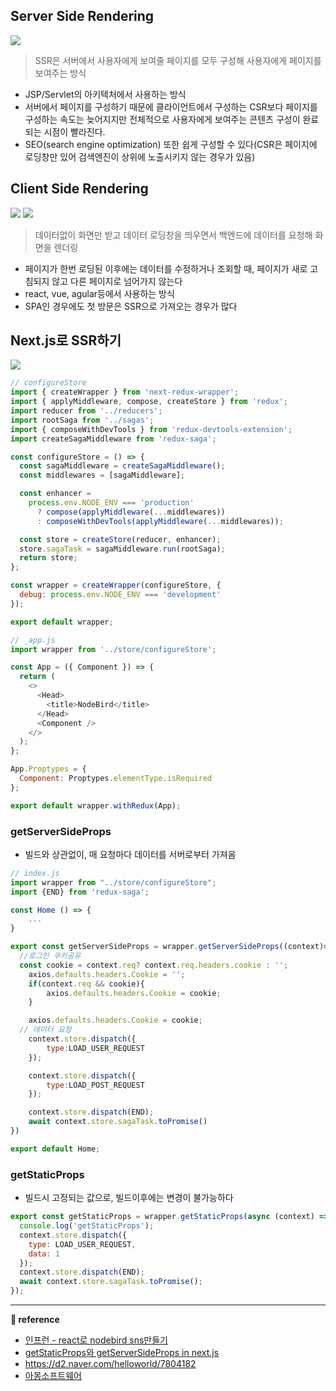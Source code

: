 ## Server Side Rendering

![](https://images.velog.io/images/ouo_yoonk/post/8eaa3b3f-5a1d-4022-b7dc-b14319869a59/image.png)

> SSR은 서버에서 사용자에게 보여줄 페이지를 모두 구성해 사용자에게 페이지를 보여주는 방식

- JSP/Servlet의 아키텍처에서 사용하는 방식
- 서버에서 페이지를 구성하기 때문에 클라이언트에서 구성하는 CSR보다 페이지를 구성하는 속도는 늦어지지만 전체적으로 사용자에게 보여주는 콘텐츠 구성이 완료되는 시점이 빨라진다.
- SEO(search engine optimization) 또한 쉽게 구성할 수 있다(CSR은 페이지에 로딩창만 있어 검색엔진이 상위에 노출시키지 않는 경우가 있음)

## Client Side Rendering

![](https://images.velog.io/images/ouo_yoonk/post/5076c387-6c73-4337-8fdc-ed1d74037619/image.png)
![](https://images.velog.io/images/ouo_yoonk/post/408088a3-b9de-47eb-9f7c-058ff5698a39/image.png)

> 데이터없이 화면만 받고 데이터 로딩창을 띄우면서 백엔드에 데이터를 요청해 화면을 렌더링

- 페이지가 한번 로딩된 이후에는 데이터를 수정하거나 조회할 때, 페이지가 새로 고침되지 않고 다른 페이지로 넘어가지 않는다
- react, vue, agular등에서 사용하는 방식
- SPA인 경우에도 첫 방문은 SSR으로 가져오는 경우가 많다

## Next.js로 SSR하기

![](https://images.velog.io/images/ouo_yoonk/post/97a5274b-a276-4420-b0a9-29a3d5877e5c/image.png)

```javascript
// configureStore
import { createWrapper } from 'next-redux-wrapper';
import { applyMiddleware, compose, createStore } from 'redux';
import reducer from '../reducers';
import rootSaga from '../sagas';
import { composeWithDevTools } from 'redux-devtools-extension';
import createSagaMiddleware from 'redux-saga';

const configureStore = () => {
  const sagaMiddleware = createSagaMiddleware();
  const middlewares = [sagaMiddleware];

  const enhancer =
    process.env.NODE_ENV === 'production'
      ? compose(applyMiddleware(...middlewares))
      : composeWithDevTools(applyMiddleware(...middlewares));

  const store = createStore(reducer, enhancer);
  store.sagaTask = sagaMiddleware.run(rootSaga);
  return store;
};

const wrapper = createWrapper(configureStore, {
  debug: process.env.NODE_ENV === 'development'
});

export default wrapper;
```

```javascript
// _app.js
import wrapper from '../store/configureStore';

const App = ({ Component }) => {
  return (
    <>
      <Head>
        <title>NodeBird</title>
      </Head>
      <Component />
    </>
  );
};

App.Proptypes = {
  Component: Proptypes.elementType.isRequired
};

export default wrapper.withRedux(App);
```

### getServerSideProps

- 빌드와 상관없이, 매 요청마다 데이터를 서버로부터 가져옴

```javascript
// index.js
import wrapper from "../store/configureStore";
import {END} from 'redux-saga';

const Home () => {
	...
}

export const getServerSideProps = wrapper.getServerSideProps((context)=>{
  //로그인 쿠키공유
  const cookie = context.req? context.req.headers.cookie : '';
    axios.defaults.headers.Cookie = '';
    if(context.req && cookie){
        axios.defaults.headers.Cookie = cookie;
    }

    axios.defaults.headers.Cookie = cookie;
  // 데이터 요청
    context.store.dispatch({
        type:LOAD_USER_REQUEST
    });

    context.store.dispatch({
        type:LOAD_POST_REQUEST
    });

    context.store.dispatch(END);
    await context.store.sagaTask.toPromise()
})

export default Home;

```

### getStaticProps

- 빌드시 고정되는 값으로, 빌드이후에는 변경이 불가능하다

```javascript
export const getStaticProps = wrapper.getStaticProps(async (context) => {
  console.log('getStaticProps');
  context.store.dispatch({
    type: LOAD_USER_REQUEST,
    data: 1
  });
  context.store.dispatch(END);
  await context.store.sagaTask.toPromise();
});
```

---

**&#128209; reference**

- [인프런 - react로 nodebird sns만들기](https://www.inflearn.com/course/%EB%85%B8%EB%93%9C%EB%B2%84%EB%93%9C-%EB%A6%AC%EC%95%A1%ED%8A%B8-%EB%A6%AC%EB%89%B4%EC%96%BC#)
- [getStaticProps와 getServerSideProps in next.js](https://medium.com/%EB%8F%84%EA%B9%A8%EB%B9%84-%EC%9D%B4%EC%95%BC%EA%B8%B0/getstaticprops%EC%99%80-getserversideprops-in-next-js-ab076c253d2c)
- https://d2.naver.com/helloworld/7804182
- [아몽소프트웨어](https://medium.com/%EC%95%84%EB%AA%BD%EC%86%8C%ED%94%84%ED%8A%B8%EC%9B%A8%EC%96%B4/csr-ssr-spa-mpa-ede7b55c5f6f)
